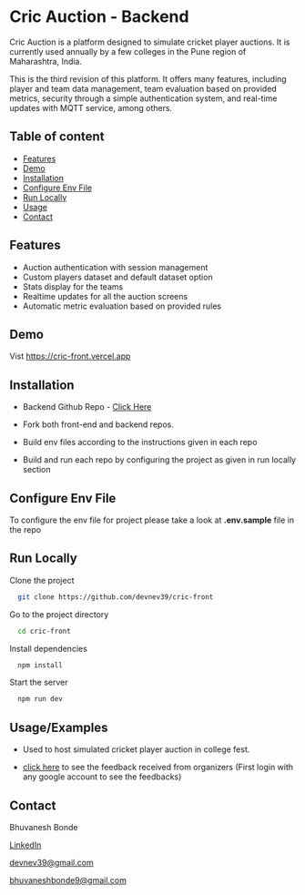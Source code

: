 # Cric Auction - Backend

Cric Auction is a platform designed to simulate cricket player auctions. It is currently used annually by a few colleges in the Pune region of Maharashtra, India. 

This is the third revision of this platform. It offers many features, including player and team data management, team evaluation based on provided metrics, security through a simple authentication system, and real-time updates with MQTT service, among others.




## Table of content

- [Features](#Features)
- [Demo](#Demo)
- [Installation](#Installation)
- [Configure Env File](#Configure-env-file)
- [Run Locally](#Run-Locally)
- [Usage](#Usage)
- [Contact](#Contact)

## Features

- Auction authentication with session management
- Custom players dataset and default dataset option
- Stats display for the teams
- Realtime updates for all the auction screens
- Automatic metric evaluation based on provided rules


## Demo

Vist https://cric-front.vercel.app


## Installation

- Backend Github Repo - [Click Here](https://github.com/devnev39/cric-back)

- Fork both front-end and backend repos.

- Build env files according to the instructions given in each repo

- Build and run each repo by configuring the project as given in run locally section


## Configure Env File

To configure the env file for project please take a look at **.env.sample** file in the repo

## Run Locally

Clone the project

```bash
  git clone https://github.com/devnev39/cric-front
```

Go to the project directory

```bash
  cd cric-front
```

Install dependencies

```bash
  npm install
```

Start the server

```bash
  npm run dev
```


## Usage/Examples

- Used to host simulated cricket player auction in college fest.

- [click here](https://feedback-delta.vercel.app/feedback) to see the feedback received from organizers (First login with any google account to see the feedbacks)

## Contact

Bhuvanesh Bonde

[LinkedIn](https://linkedin.com/in/bhuvanesh-bonde)

devnev39@gmail.com

bhuvaneshbonde9@gmail.com
